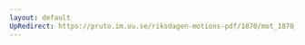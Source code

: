 ```yaml
---
layout: default
UpRedirect: https://pruto.im.uu.se/riksdagen-motions-pdf/1870/mot_1870__ak__174.pdf
---
```

